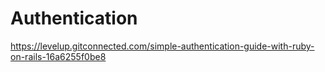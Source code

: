 # Authentication
https://levelup.gitconnected.com/simple-authentication-guide-with-ruby-on-rails-16a6255f0be8
